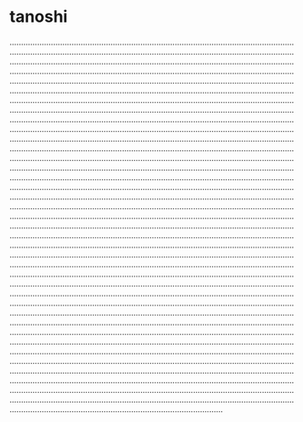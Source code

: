 # tanoshi

.....................................................................................................................................................................................................................................................................................................................................................................................................................................................................................................................................................................................................................................................................................................................................................................................................................................................................................................................................................................................................................................................................................................................................................................................................................................................................................................................................................................................................................................................................................................................................................................................................................................................................................................................................................................................................................................................................................................................................................................................................................................................................................................................................................................................................................................................................................................................................................................................................................................................................................................................................................................................................................................................................................................................................................................................................................................................................................................................................................................................................................................................................................................................................................................................................................................................................................................................................................................................................................................................................................................................................................................................................................................................................................................................................................................................................................................................................................................................................................................................................................................................................................................................................................................................................................................................................................................................................................................................................................................................................................................................................................................................................................................................................................................................................................................................................................................................................................................................................................................................................